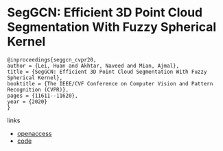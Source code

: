 # SegGCN: Efficient 3D Point Cloud Segmentation With Fuzzy Spherical Kernel

```
@inproceedings{seggcn_cvpr20,
author = {Lei, Huan and Akhtar, Naveed and Mian, Ajmal},
title = {SegGCN: Efficient 3D Point Cloud Segmentation With Fuzzy Spherical Kernel},
booktitle = {The IEEE/CVF Conference on Computer Vision and Pattern Recognition (CVPR)},
pages = {11611--11620},
year = {2020}
}
```

links
- [openaccess](http://openaccess.thecvf.com/content_CVPR_2020/html/Lei_SegGCN_Efficient_3D_Point_Cloud_Segmentation_With_Fuzzy_Spherical_Kernel_CVPR_2020_paper.html)
- [code](https://github.com/hlei-ziyan/SegGCN)
